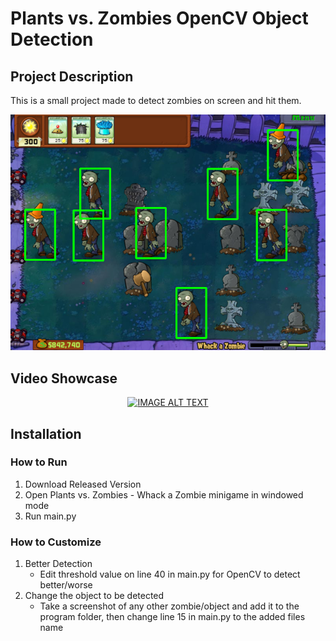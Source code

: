 # Plants vs. Zombies OpenCV Object Detection

## Project Description
This is a small project made to detect zombies on screen and hit them.
<p align="center">
    <img src=./thmb.png>
<p>
  
## Video Showcase
<div align="center">
  <a href="https://www.youtube.com/watch?v=0r7E038mZ7k&ab_channel=UrjitSharma"><img src="https://img.youtube.com/vi/0r7E038mZ7k/0.jpg" alt="IMAGE ALT TEXT"></a>
</div>
  
## Installation

### How to Run
1.	Download Released Version
2.	Open Plants vs. Zombies - Whack a Zombie minigame in windowed mode
3.	Run main.py

### How to Customize
1.	Better Detection
    - Edit threshold value on line 40 in main.py for OpenCV to detect better/worse
2.	Change the object to be detected
    - Take a screenshot of any other zombie/object and add it to the program folder, then change line 15 in main.py to the added files name
